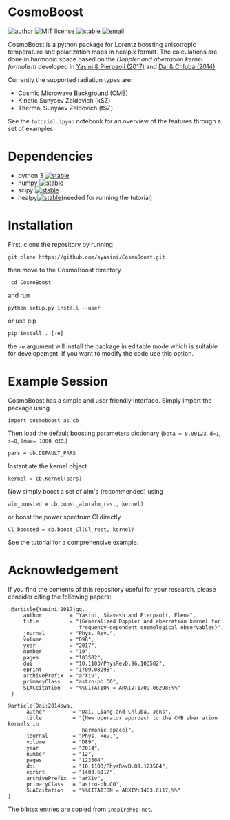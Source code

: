 # CosmoBoost

[![author](https://img.shields.io/badge/author-syasini-red)](https://github.com/syasini)
[![MIT license](http://img.shields.io/badge/license-MIT-blue.svg)](http://opensource.org/licenses/MIT)
[![stable](https://img.shields.io/badge/stable-v0.3-green)](https://github.com/syasini/CosmoBoost)
[![email](https://img.shields.io/badge/email-yasini%40usc.edu-lightgrey)](mailto:yasini@usc.edu)




CosmoBoost is a python package for Lorentz boosting anisotropic temperature and polarization maps in healpix format. The calculations are done in harmonic space based on the *Doppler and aberration kernel formalism* developed in [Yasini & Pierpaoli (2017)](https://journals.aps.org/prd/abstract/10.1103/PhysRevD.96.103502) and [Dai & Chluba (2014)](https://journals.aps.org/prd/abstract/10.1103/PhysRevD.89.123504).  


Currently the supported radiation types are:

- Cosmic Microwave Background (CMB)
- Kinetic Sunyaev Zeldovich (kSZ)
- Thermal Sunyaev Zeldovich (tSZ)

See the `tutorial.ipynb` notebook for an overview of the features through a set of examples.  

# Dependencies

- python 3 [![stable](https://img.shields.io/badge/tested%20on-v3.6-brightgreen)](https://www.python.org/downloads/release/python-360/)
- numpy [![stable](https://img.shields.io/badge/tested%20on-v1.16.4-brightgreen)](https://pypi.org/project/numpy/1.16.4/)
- scipy [![stable](https://img.shields.io/badge/tested%20on-v1.2.1-brightgreen)](https://pypi.org/project/scipy/1.2.1/)
- healpy[![stable](https://img.shields.io/badge/tested%20on-v1.12.9-brightgreen)](https://pypi.org/project/healpy/)(needed for running the tutorial)

# Installation

First, clone the repository by running 

`git clone https://github.com/syasini/CosmoBoost.git` 

then move to the CosmoBoost directory 

` cd CosmoBoost` 

and run 

`python setup.py install --user` 

or use pip

`pip install . [-e]`

the `-e` argument will install the package in editable mode which is suitable for developement. If you want to modify the code use this option. 


# Example Session

CosmoBoost has a simple and user friendly interface. Simply import the package using

`import cosmoboost as cb`

Then load the default boosting parameters dictionary (`beta = 0.00123`, `d=1`, `s=0`, `lmax= 1000`, etc.)

`pars = cb.DEFAULT_PARS`

Instantiate the kernel object

`kernel = cb.Kernel(pars)`

Now simply boost a set of alm's (recommended) using

`alm_boosted = cb.boost_alm(alm_rest, kernel)`

or boost the power spectrum Cl directly

`Cl_boosted = cb.boost_Cl(Cl_rest, kernel)`

See the tutorial for a comprehensive example. 

# Acknowledgement

If you find the contents of this repository useful for your research, please consider citing the following papers:
 ```
  @article{Yasini:2017jqg,
      author         = "Yasini, Siavash and Pierpaoli, Elena",
      title          = "{Generalized Doppler and aberration kernel for
                        frequency-dependent cosmological observables}",
      journal        = "Phys. Rev.",
      volume         = "D96",
      year           = "2017",
      number         = "10",
      pages          = "103502",
      doi            = "10.1103/PhysRevD.96.103502",
      eprint         = "1709.08298",
      archivePrefix  = "arXiv",
      primaryClass   = "astro-ph.CO",
      SLACcitation   = "%%CITATION = ARXIV:1709.08298;%%"
  }
```

```
@article{Dai:2014swa,
      author         = "Dai, Liang and Chluba, Jens",
      title          = "{New operator approach to the CMB aberration kernels in
                        harmonic space}",
      journal        = "Phys. Rev.",
      volume         = "D89",
      year           = "2014",
      number         = "12",
      pages          = "123504",
      doi            = "10.1103/PhysRevD.89.123504",
      eprint         = "1403.6117",
      archivePrefix  = "arXiv",
      primaryClass   = "astro-ph.CO",
      SLACcitation   = "%%CITATION = ARXIV:1403.6117;%%"
}
```
The bibtex entries are copied from `inspirehep.net`.

